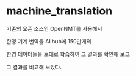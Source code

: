 # machine_translation

기존의 오픈 소스인 OpenNMT를 사용해서

한영 기계 번역을 AI hub에 150만개의 

한영 데이터들을 토대로 학습하여 그 결과를 확인해 보고 

그 결과를 비교해 보았다.
